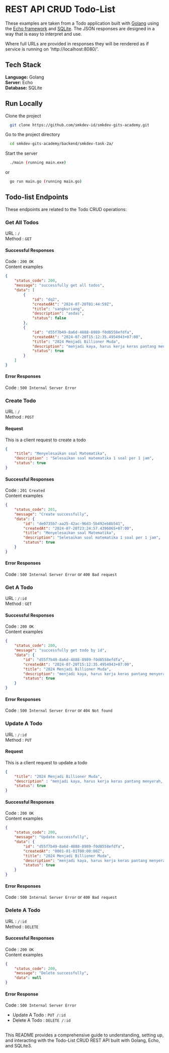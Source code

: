 # REST API CRUD Todo-List

These examples are taken from a Todo application built with [Golang](https://go.dev/) using the [Echo framework](github.com/labstack/echo/v4) and [SQLite](https://www.sqlite.org/). The JSON responses are designed in a way that is easy to interpret and use.

Where full URLs are provided in responses they will be rendered as if service
is running on 'http://localhost:8080/'.

## Tech Stack

**Language:** Golang \
**Server:** Echo \
**Database:** SQLite


## Run Locally

Clone the project

```bash
  git clone https://github.com/smkdev-id/smkdev-gits-academy.git
```

Go to the project directory

```bash
  cd smkdev-gits-academy/backend/smkdev-task-2a/
```

Start the server

```bash
  ./main (running main.exe)
```
or

```bash
  go run main.go (running main.go)
```

## Todo-list Endpoints

These endpoints are related to the Todo CRUD operations:

### Get All Todos 

URL : `/` \
Method : `GET`
#### Successful Responses 

Code : `200 OK` \
Content examples 

```json
{
    "status_code": 200,
    "message": "successfully get all todos",
    "data": [
        {
            "id": "dq2",
            "createdAt": "2024-07-20T01:44:59Z",
            "title": "sangkuriang",
            "description": "asdas",
            "status": false
        },
        {
            "id": "d55f7b49-8a6d-4888-8989-f0d8558efdfa",
            "createdAt": "2024-07-20T15:12:35.4954943+07:00",
            "title": "2024 Menjadi Billioner Muda",
            "description": "menjadi kaya, harus kerja keras pantang menyerah, serta tawakal rajin ibadah",
            "status": true
        }
    ]
}
```
#### Error Responses 
Code : `500 Internal Server Error`



### Create Todo

URL : `/` \
Method : `POST`
#### Request
This is a client request to create a todo
```json
{
    "title": "Menyelesaikan soal Matematika",
    "description" : "Selesaikan soal matematika 1 soal per 1 jam",
    "status": true
}
```
#### Successful Responses 

Code : `201 Created` \
Content examples 

```json
{
    "status_code": 201,
    "message": "Create successfully",
    "data": {
        "id": "de0735b7-aa25-42ac-96d3-5b492eb8b541",
        "createdAt": "2024-07-20T23:24:57.4396065+07:00",
        "title": "Menyelesaikan soal Matematika",
        "description": "Selesaikan soal matematika 1 soal per 1 jam",
        "status": true
    }
}
```
#### Error Responses 
Code : `500 Internal Server Error` or `400 Bad request`

### Get A Todo

URL : `/:id` \
Method : `GET`

#### Successful Responses 

Code : `200 OK` \
Content examples 

```json
{
    "status_code": 200,
    "message": "successfully get todo by id",
    "data": {
        "id": "d55f7b49-8a6d-4888-8989-f0d8558efdfa",
        "createdAt": "2024-07-20T15:12:35.4954943+07:00",
        "title": "2024 Menjadi Billioner Muda",
        "description": "menjadi kaya, harus kerja keras pantang menyerah, serta tawakal rajin ibadah",
        "status": true
    }
}
```
#### Error Responses 
Code : `500 Internal Server Error` or `404 Not found`

### Update A Todo

URL : `/:id` \
Method : `PUT`
#### Request
This is a client request to update a todo
```json
{
    "title": "2024 Menjadi Billioner Muda",
    "description" : "menjadi kaya, harus kerja keras pantang menyerah, serta tawakal rajin ibadah",
    "status": true
}
```
#### Successful Responses 

Code : `200 OK` \
Content examples 

```json
{
    "status_code": 200,
    "message": "Update successfully",
    "data": {
        "id": "d55f7b49-8a6d-4888-8989-f0d8558efdfa",
        "createdAt": "0001-01-01T00:00:00Z",
        "title": "2024 Menjadi Billioner Muda",
        "description": "menjadi kaya, harus kerja keras pantang menyerah, serta tawakal rajin ibadah",
        "status": true
    }
}
```
#### Error Responses 
Code : `500 Internal Server Error` or `400 Bad request`

### Delete A Todo

URL : `/:id` \
Method : `DELETE`

#### Successful Responses 

Code : `200 OK` \
Content examples 

```json
{
    "status_code": 200,
    "message": "Delete successfully",
    "data": null
}
```
#### Error Response 
Code : `500 Internal Server Error`





* Update A Todo : `PUT /:id`
* Delete A Todo : `DELETE /:id`
## 

This README provides a comprehensive guide to understanding, setting up, and interacting with the Todo-List CRUD REST API built with Golang, Echo, and SQLite3.
